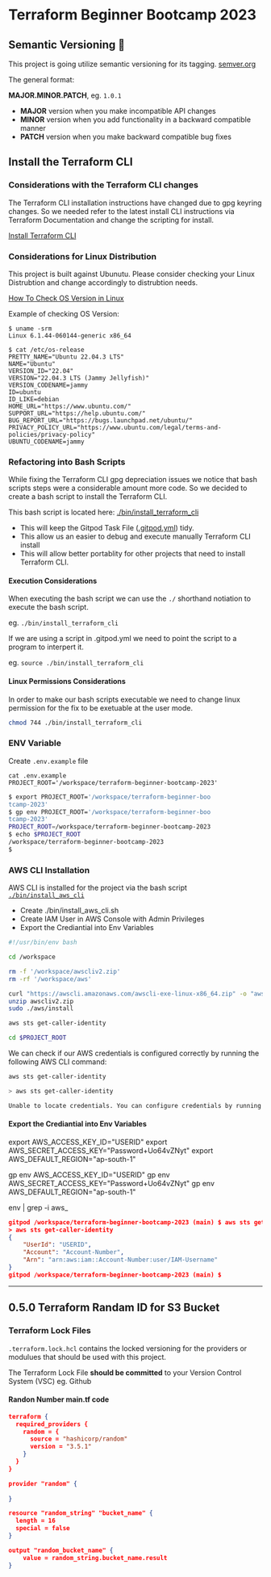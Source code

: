 # Terraform Beginner Bootcamp 2023

## Semantic Versioning :mage:

This project is going utilize semantic versioning for its tagging.
[semver.org](https://semver.org/)

The general format:

 **MAJOR.MINOR.PATCH**, eg. `1.0.1`

- **MAJOR** version when you make incompatible API changes
- **MINOR** version when you add functionality in a backward compatible manner
- **PATCH** version when you make backward compatible bug fixes

## Install the Terraform CLI

### Considerations with the Terraform CLI changes
The Terraform CLI installation instructions have changed due to gpg keyring changes. So we needed refer to the latest install CLI instructions via Terraform Documentation and change the scripting for install.

[Install Terraform CLI](https://developer.hashicorp.com/terraform/tutorials/aws-get-started/install-cli)


### Considerations for Linux Distribution

This project is built against Ubunutu.
Please consider checking your Linux Distrubtion and change accordingly to distrubtion needs. 

[How To Check OS Version in Linux](
https://www.cyberciti.biz/faq/how-to-check-os-version-in-linux-command-line/)

Example of checking OS Version:

```
$ uname -srm
Linux 6.1.44-060144-generic x86_64

$ cat /etc/os-release
PRETTY_NAME="Ubuntu 22.04.3 LTS"
NAME="Ubuntu"
VERSION_ID="22.04"
VERSION="22.04.3 LTS (Jammy Jellyfish)"
VERSION_CODENAME=jammy
ID=ubuntu
ID_LIKE=debian
HOME_URL="https://www.ubuntu.com/"
SUPPORT_URL="https://help.ubuntu.com/"
BUG_REPORT_URL="https://bugs.launchpad.net/ubuntu/"
PRIVACY_POLICY_URL="https://www.ubuntu.com/legal/terms-and-policies/privacy-policy"
UBUNTU_CODENAME=jammy

```

### Refactoring into Bash Scripts

While fixing the Terraform CLI gpg depreciation issues we notice that bash scripts steps were a considerable amount more code. So we decided to create a bash script to install the Terraform CLI.

This bash script is located here: [./bin/install_terraform_cli](./bin/install_terraform_cli)

- This will keep the Gitpod Task File ([.gitpod.yml](.gitpod.yml)) tidy.
- This allow us an easier to debug and execute manually Terraform CLI install
- This will allow better portablity for other projects that need to install Terraform CLI.

#### Execution Considerations

When executing the bash script we can use the `./` shorthand notiation to execute the bash script.

eg. `./bin/install_terraform_cli`

If we are using a script in .gitpod.yml  we need to point the script to a program to interpert it.

eg. `source ./bin/install_terraform_cli`

#### Linux Permissions Considerations

In order to make our bash scripts executable we need to change linux permission for the fix to be exetuable at the user mode.

```sh
chmod 744 ./bin/install_terraform_cli
```

### ENV Variable

Create `.env.example` file

```
cat .env.example 
PROJECT_ROOT='/workspace/terraform-beginner-bootcamp-2023'
```


``` BASH
$ export PROJECT_ROOT='/workspace/terraform-beginner-boo
tcamp-2023'
$ gp env PROJECT_ROOT='/workspace/terraform-beginner-boo
tcamp-2023'
PROJECT_ROOT=/workspace/terraform-beginner-bootcamp-2023
$ echo $PROJECT_ROOT
/workspace/terraform-beginner-bootcamp-2023
$ 
```

### AWS CLI Installation

AWS CLI is installed for the project via the bash script [`./bin/install_aws_cli`](./bin/install_aws_cli)

- Create ./bin/install_aws_cli.sh
- Create IAM User in AWS Console with Admin Privileges
- Export the Crediantial into Env Variables

```bash
#!/usr/bin/env bash

cd /workspace

rm -f '/workspace/awscliv2.zip'
rm -rf '/workspace/aws'

curl "https://awscli.amazonaws.com/awscli-exe-linux-x86_64.zip" -o "awscliv2.zip"
unzip awscliv2.zip
sudo ./aws/install

aws sts get-caller-identity

cd $PROJECT_ROOT
```

We can check if our AWS credentials is configured correctly by running the following AWS CLI command:
```sh
aws sts get-caller-identity
```

```bash
> aws sts get-caller-identity

Unable to locate credentials. You can configure credentials by running "aws configure".
```

#### Export the Crediantial into Env Variables

export AWS_ACCESS_KEY_ID="USERID"
export AWS_SECRET_ACCESS_KEY="Password+Uo64vZNyt"
export AWS_DEFAULT_REGION="ap-south-1"

gp env AWS_ACCESS_KEY_ID="USERID"
gp env AWS_SECRET_ACCESS_KEY="Password+Uo64vZNyt"
gp env AWS_DEFAULT_REGION="ap-south-1"

env | grep -i aws_

```JSON
gitpod /workspace/terraform-beginner-bootcamp-2023 (main) $ aws sts get-caller-ident
> aws sts get-caller-identity
{
    "UserId": "USERID",
    "Account": "Account-Number",
    "Arn": "arn:aws:iam::Account-Number:user/IAM-Username"
}
gitpod /workspace/terraform-beginner-bootcamp-2023 (main) $
```


---

## 0.5.0 Terraform Randam ID for S3 Bucket

### Terraform Lock Files

`.terraform.lock.hcl` contains the locked versioning for the providers or modulues that should be used with this project.

The Terraform Lock File **should be committed** to your Version Control System (VSC) eg. Github

#### Randon Number main.tf code 

```JSON
terraform {
  required_providers {
    random = {
      source = "hashicorp/random"
      version = "3.5.1"
    }
  }
}

provider "random" {
  
}

resource "random_string" "bucket_name" {
  length = 16
  special = false
}

output "random_bucket_name" {
    value = random_string.bucket_name.result
}

```
